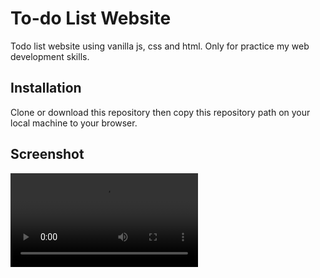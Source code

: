 # To-do List Website

Todo list website using vanilla js, css and html. Only for practice my web development skills.

## Installation

Clone or download this repository then copy this repository path on your local machine to your browser.

## Screenshot

![alt text](./screenshot.mp4)